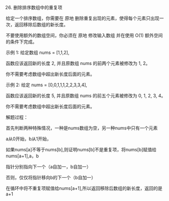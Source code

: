 26. 删除排序数组中的重复项

给定一个排序数组，你需要在 原地 删除重复出现的元素，使得每个元素只出现一次，返回移除后数组的新长度。

不要使用额外的数组空间，你必须在 原地 修改输入数组 并在使用 O(1) 额外空间的条件下完成。
 
示例 1:
给定数组 nums = [1,1,2], 

函数应该返回新的长度 2, 并且原数组 nums 的前两个元素被修改为 1, 2。 

你不需要考虑数组中超出新长度后面的元素。

示例 2:
给定 nums = [0,0,1,1,1,2,2,3,3,4],

函数应该返回新的长度 5, 并且原数组 nums 的前五个元素被修改为 0, 1, 2, 3, 4。

你不需要考虑数组中超出新长度后面的元素。

解题过程：

首先判断两种特殊情况，一种是nums数组为空，另一种nums中只有一个元素

a从0开始，b从1开始，

如果nums[a]不等于nums[b],则证明nums[b]不是重复项，将nums[b]赋值给nums[a+1],a，b

指针分别指向下一个（a自加一，b自加一）

否则，仅仅将指针移向b的下一个（b自加一）

在循环中将不重复项赋值给nums[a+1],所以返回移除后数组的新长度，返回的是a+1

